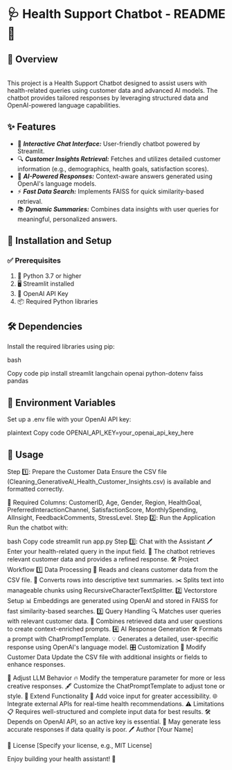 # __🩺 Health Support Chatbot - README 📖__

## __🌟 Overview__
</br> This project is a Health Support Chatbot designed to assist users with health-related queries using customer data and advanced AI models. The chatbot provides tailored responses by leveraging structured data and OpenAI-powered language capabilities.

## __✨ Features__
- 💬 ___Interactive Chat Interface:___ User-friendly chatbot powered by Streamlit.
- 🔍 ___Customer Insights Retrieval:___ Fetches and utilizes detailed customer information (e.g., demographics, health goals, satisfaction scores).
- 🤖 ___AI-Powered Responses:___ Context-aware answers generated using OpenAI's language models.
- ⚡ ___Fast Data Search:___ Implements FAISS for quick similarity-based retrieval.
- 📚 ___Dynamic Summaries:___ Combines data insights with user queries for meaningful, personalized answers.
  
## __🚀 Installation and Setup__
### __✅ Prerequisites__
1. 🐍 Python 3.7 or higher
2. 🖥️ Streamlit installed
3. 🔑 OpenAI API Key
4. 📦 Required Python libraries
   
## __🛠️ Dependencies__
Install the required libraries using pip:

bash

Copy code
pip install streamlit langchain openai python-dotenv faiss pandas

## __🔐 Environment Variables__
Set up a .env file with your OpenAI API key:

plaintext
Copy code
OPENAI_API_KEY=your_openai_api_key_here

## __🏃 Usage__
Step 1️⃣: Prepare the Customer Data
Ensure the CSV file (Cleaning_GenerativeAI_Health_Customer_Insights.csv) is available and formatted correctly.

🔑 Required Columns:
CustomerID, Age, Gender, Region, HealthGoal, PreferredInteractionChannel, SatisfactionScore, MonthlySpending, AIInsight, FeedbackComments, StressLevel.
Step 2️⃣: Run the Application
Run the chatbot with:

bash
Copy code
streamlit run app.py
Step 3️⃣: Chat with the Assistant
🖊️ Enter your health-related query in the input field.
🧠 The chatbot retrieves relevant customer data and provides a refined response.
🛠️ Project Workflow
1️⃣ Data Processing
📄 Reads and cleans customer data from the CSV file.
📝 Converts rows into descriptive text summaries.
✂️ Splits text into manageable chunks using RecursiveCharacterTextSplitter.
2️⃣ Vectorstore Setup
📊 Embeddings are generated using OpenAI and stored in FAISS for fast similarity-based searches.
3️⃣ Query Handling
🔍 Matches user queries with relevant customer data.
🧩 Combines retrieved data and user questions to create context-enriched prompts.
4️⃣ AI Response Generation
🛠️ Formats a prompt with ChatPromptTemplate.
💡 Generates a detailed, user-specific response using OpenAI's language model.
🎛️ Customization
🔄 Modify Customer Data
Update the CSV file with additional insights or fields to enhance responses.

🎨 Adjust LLM Behavior
🔥 Modify the temperature parameter for more or less creative responses.
🖋️ Customize the ChatPromptTemplate to adjust tone or style.
🧩 Extend Functionality
🎤 Add voice input for greater accessibility.
🌐 Integrate external APIs for real-time health recommendations.
⚠️ Limitations
📋 Requires well-structured and complete input data for best results.
🛠️ Depends on OpenAI API, so an active key is essential.
🤔 May generate less accurate responses if data quality is poor.
🖊️ Author
[Your Name]

📜 License
[Specify your license, e.g., MIT License]

Enjoy building your health assistant! 🌟






